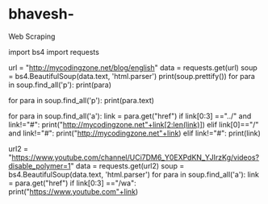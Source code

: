# bhavesh-
Web Scraping


import bs4
import requests

url = "http://mycodingzone.net/blog/english"
data = requests.get(url)
soup = bs4.BeautifulSoup(data.text, 'html.parser')
print(soup.prettify())
for para in soup.find_all('p'):
    print(para)

for para in soup.find_all('p'):
    print(para.text)

for para in soup.find_all('a'):
    link = para.get("href")
    if link[0:3] =="../" and link!="#":
        print("http://mycodingzone.net"+link[2:len(link)])
    elif link[0]=="/" and link!="#":
        print("http://mycodingzone.net"+link)
    elif link!="#":
        print(link)

url2 = "https://www.youtube.com/channel/UCi7DM6_Y0EXPdKN_YJIrzKg/videos?disable_polymer=1"
data = requests.get(url2)
soup = bs4.BeautifulSoup(data.text, 'html.parser')
for para in soup.find_all('a'):
    link = para.get("href")
    if link[0:3] =="/wa":
        print("https://www.youtube.com"+link)

